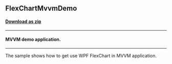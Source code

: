 ## FlexChartMvvmDemo
#### [Download as zip](https://grapecity.github.io/DownGit/#/home?url=https://github.com/GrapeCity/ComponentOne-WPF-Samples/tree/master/NET_4.6.2/C1.WPF.FlexChart/CS/FlexChartMvvmDemo)
____
#### MVVM demo application.
____
The sample shows how to get use WPF FlexChart in MVVM application.
